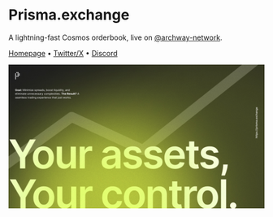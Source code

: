 # Prisma.exchange

A lightning-fast Cosmos orderbook, live on [@archway-network](https://github.com/archway-network).

[Homepage](https://prisma.exchange/) • [Twitter/X](https://x.com/prisma_exchange) • [Discord](https://discord.com/invite/2xHrbYP92G)

![](assets/prisma-banner.jpeg)

